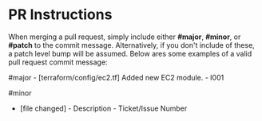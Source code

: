 # PR Instructions

When merging a pull request, simply include either **#major**, **#minor**, or **#patch** to the commit message. Alternatively, if you don't include of these, a patch level bump will be assumed. Below ares some examples of a valid pull request commit message:

#major - [terraform/config/ec2.tf] Added new EC2 module. - I001

#minor
- [file changed] - Description - Ticket/Issue Number

